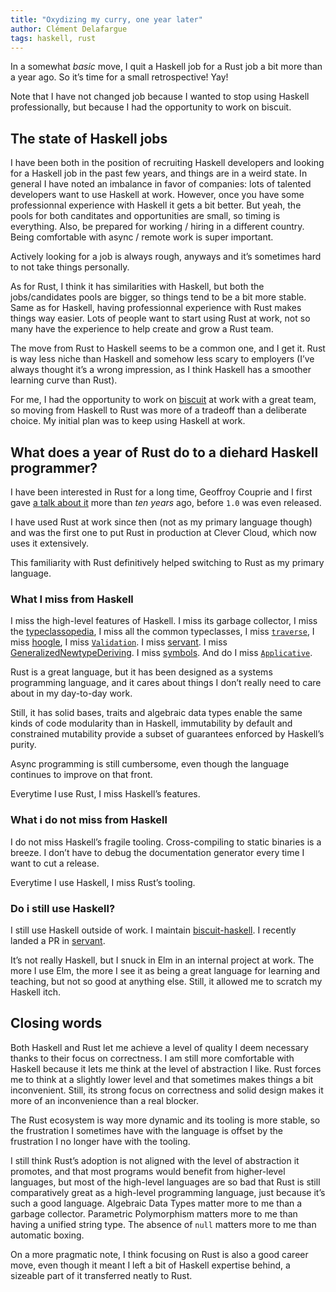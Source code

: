 ```yaml
---
title: "Oxydizing my curry, one year later"
author: Clément Delafargue
tags: haskell, rust
---
```


In a somewhat *basic* move, I quit a Haskell job for a Rust job a bit more than a year ago. So it’s time for a small retrospective! Yay!

Note that I have not changed job because I wanted to stop using Haskell professionally, but because I had the opportunity to work on biscuit.

<!-- more -->

## The state of Haskell jobs

I have been both in the position of recruiting Haskell developers and looking for a Haskell job in the past few years, and things are in a weird state. In general I have noted an imbalance in favor of companies: lots of talented developers want to use Haskell at work. However, once you have some professionnal experience with Haskell it gets a bit better. But yeah, the pools for both canditates and opportunities are small, so timing is everything. Also, be prepared for working / hiring in a different country. Being comfortable with async / remote work is super important.

Actively looking for a job is always rough, anyways and it’s sometimes hard to not take things personally.

As for Rust, I think it has similarities with Haskell, but both the jobs/candidates pools are bigger, so things tend to be a bit more stable. Same as for Haskell, having professionnal experience with Rust makes things way easier. Lots of people want to start using Rust at work, not so many have the experience to help create and grow a Rust team.

The move from Rust to Haskell seems to be a common one, and I get it. Rust is way less niche than Haskell and somehow less scary to employers (I’ve always thought it’s a wrong impression, as I think Haskell has a smoother learning curve than Rust).

For me, I had the opportunity to work on [biscuit](https://biscuitsec.org) at work with a great team, so moving from Haskell to Rust was more of a tradeoff than a deliberate choice. My initial plan was to keep using Haskell at work.

## What does a year of Rust do to a diehard Haskell programmer?

I have been interested in Rust for a long time, Geoffroy Couprie and I first gave [a talk about it](https://blog.clement.delafargue.name/posts/2014-05-05-rust-talk-at-devoxxfr.html) more than _ten years_ ago, before `1.0` was even released.

I have used Rust at work since then (not as my primary language though) and was the first one to put Rust in production at Clever Cloud, which now uses it extensively.

This familiarity with Rust definitively helped switching to Rust as my primary language.

### What I miss from Haskell

I miss the high-level features of Haskell. I miss its garbage collector, I miss the [typeclassopedia](https://wiki.haskell.org/Typeclassopedia), I miss all the common typeclasses, I miss [`traverse`](https://hackage.haskell.org/package/base-4.20.0.1/docs/Prelude.html#v:traverse), I miss [hoogle](https://hoogle.net), I miss [`Validation`](https://hackage.haskell.org/package/validation-selective). I miss [servant](https://hackage.haskell.org/package/servant). I miss [GeneralizedNewtypeDeriving](https://ghc.gitlab.haskell.org/ghc/doc/users_guide/exts/newtype_deriving.html). I miss [symbols](https://hackage.haskell.org/package/base-4.20.0.1/docs/GHC-Base.html#t:Symbol).
 And do I miss [`Applicative`](https://hackage.haskell.org/package/base-4.20.0.1/docs/Prelude.html#t:Applicative).

Rust is a great language, but it has been designed as a systems programming language, and it cares about things I don’t really need to care about in my day-to-day work.

Still, it has solid bases, traits and algebraic data types enable the same kinds of code modularity than in Haskell, immutability by default and constrained mutability provide a subset of guarantees enforced by Haskell’s purity.

Async programming is still cumbersome, even though the language continues to improve on that front. 

Everytime I use Rust, I miss Haskell’s features.

### What i do not miss from Haskell

I do not miss Haskell’s fragile tooling. Cross-compiling to static binaries is a breeze. I don’t have to debug the documentation generator every time I want to cut a release.

Everytime I use Haskell, I miss Rust’s tooling.

### Do i still use Haskell?

I still use Haskell outside of work. I maintain [biscuit-haskell](https://hackage.haskell.org/package/biscuit-haskell). I recently landed a PR in [servant](https://hackage.haskell.org/package/servant).

It’s not really Haskell, but I snuck in Elm in an internal project at work. The more I use Elm, the more I see it as being a great language for learning and teaching, but not so good at anything else. Still, it allowed me to scratch my Haskell itch.

## Closing words

Both Haskell and Rust let me achieve a level of quality I deem necessary thanks to their focus on correctness. I am still more comfortable with Haskell because it lets me think at the level of abstraction I like. Rust forces me to think at a slightly lower level and that sometimes makes things a bit inconvenient. Still, its strong focus on correctness and solid design makes it more of an inconvenience than a real blocker.

The Rust ecosystem is way more dynamic and its tooling is more stable, so the frustration I sometimes have with the language is offset by the frustration I no longer have with the tooling.

I still think Rust’s adoption is not aligned with the level of abstraction it promotes, and that most programs would benefit from higher-level languages, but most of the high-level languages are so bad that Rust is still comparatively great as a high-level programming language, just because it’s such a good language.
Algebraic Data Types matter more to me than a garbage collector. Parametric Polymorphism matters more to me than having a unified string type. The absence of `null` matters more to me than automatic boxing.  

On a more pragmatic note, I think focusing on Rust is also a good career move, even though it meant I left a bit of Haskell expertise behind, a sizeable part of it transferred neatly to Rust.

